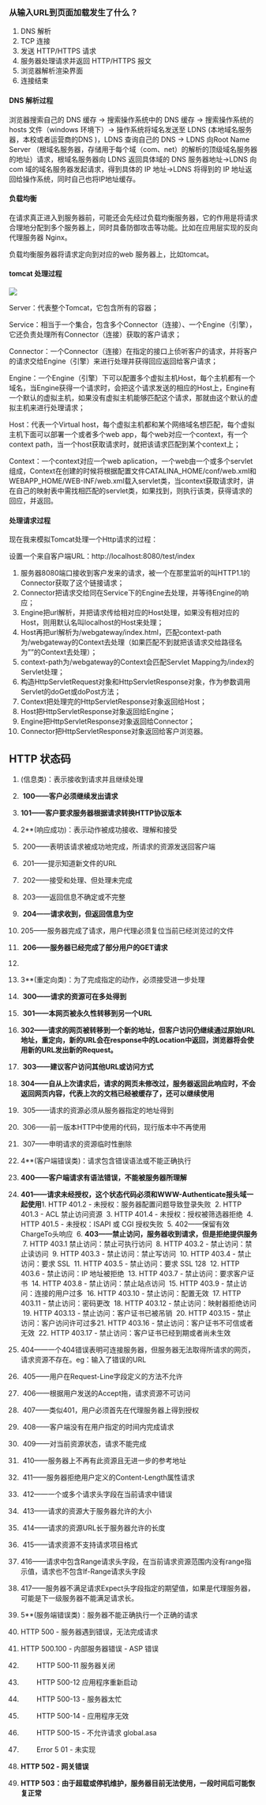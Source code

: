 ### 从输入URL到页面加载发生了什么？

1. DNS 解析
2. TCP 连接
3. 发送 HTTP/HTTPS 请求
4. 服务器处理请求并返回 HTTP/HTTPS  报文
5. 浏览器解析渲染界面
6. 连接结束

#### DNS 解析过程

浏览器搜索自己的 DNS 缓存  → 搜索操作系统中的 DNS 缓存 → 搜索操作系统的 hosts 文件（windows 环境下）→ 操作系统将域名发送至 LDNS (本地域名服务器，本校或者运营商的DNS )，LDNS 查询自己的 DNS → LDNS 向Root Name Server （根域名服务器，存储用于每个域（com、net）的解析的顶级域名服务器的地址）请求，根域名服务器向 LDNS 返回具体域的 DNS 服务器地址→LDNS 向 com 域的域名服务器发起请求，得到具体的 IP 地址→LDNS 将得到的 IP 地址返回给操作系统，同时自己也将IP地址缓存。

#### 负载均衡

在请求真正进入到服务器前，可能还会先经过负载均衡服务器，它的作用是将请求合理地分配到多个服务器上，同时具备防御攻击等功能。比如在应用层实现的反向代理服务器 Nginx。

负载均衡服务器将请求定向到对应的web 服务器上，比如tomcat。

#### tomcat 处理过程

![](https://raw.githubusercontent.com/objcoding/objcoding.github.io/master/images/tomcat2.png)

Server：代表整个Tomcat，它包含所有的容器；

Service：相当于一个集合，包含多个Connector（连接）、一个Engine（引擎），它还负责处理所有Connector（连接）获取的客户请求；

Connector：一个Connector（连接）在指定的接口上侦听客户的请求，并将客户的请求交给Engine（引擎）来进行处理并获得回应返回给客户请求；

Engine：一个Engine（引擎）下可以配置多个虚拟主机Host，每个主机都有一个域名，当Engine获得一个请求时，会把这个请求发送的相应的Host上，Engine有一个默认的虚拟主机，如果没有虚拟主机能够匹配这个请求，那就由这个默认的虚拟主机来进行处理请求；

Host：代表一个Virtual host，每个虚拟主机都和某个网络域名想匹配，每个虚拟主机下面可以部署一个或者多个web app，每个web对应一个context，有一个context path，当一个host获取请求时，就把该请求匹配到某个context上；

Context：一个context对应一个web aplication，一个web由一个或多个servlet组成，Context在创建的时候将根据配置文件CATALINA_HOME/conf/web.xml和WEBAPP_HOME/WEB-INF/web.xml载入servlet类，当context获取请求时，讲在自己的映射表中需找相匹配的servlet类，如果找到，则执行该类，获得请求的回应，并返回。

#### 处理请求过程

现在我来模拟Tomcat处理一个Http请求的过程：

设置一个来自客户端URL：http://localhost:8080/test/index

1. 服务器8080端口接收到客户发来的请求，被一个在那里监听的叫HTTP1.1的Connector获取了这个链接请求；
2. Connector把请求交给同在Service下的Engine去处理，并等待Engine的响应；
3. Engine把url解析，并把请求传给相对应的Host处理，如果没有相对应的Host，则用默认名叫localhost的Host来处理；
4. Host再把url解析为/webgateway/index.html，匹配context-path为/webgateway的Context去处理（如果匹配不到就把该请求交给路径名为””的Context去处理）；
5. context-path为/webgateway的Context会匹配Servlet Mapping为/index的Servlet处理；
6. 构造HttpServletRequest对象和HttpServletResponse对象，作为参数调用Servlet的doGet或doPost方法；
7. Context把处理完的HttpServletResponse对象返回给Host；
8. Host把HttpServletResponse对象返回给Engine；
9. Engine把HttpServletResponse对象返回给Connector；
10. Connector把HttpServletResponse对象返回给客户浏览器。

## HTTP 状态码

1. (信息类)：表示接收到请求并且继续处理
2. ​    **100——客户必须继续发出请求**
3. ​    **101——客户要求服务器根据请求转换HTTP协议版本**



1.   2**(响应成功)：表示动作被成功接收、理解和接受
2. ​    200——表明该请求被成功地完成，所请求的资源发送回客户端
3. ​    201——提示知道新文件的URL
4. ​    202——接受和处理、但处理未完成
5. ​    203——返回信息不确定或不完整
6. ​    **204——请求收到，但返回信息为空**
7. ​    205——服务器完成了请求，用户代理必须复位当前已经浏览过的文件
8. ​    **206——服务器已经完成了部分用户的GET请求**
9. 
10.   3**(重定向类)：为了完成指定的动作，必须接受进一步处理
11. ​    **300——请求的资源可在多处得到**
12. ​    **301——本网页被永久性转移到另一个URL**
13. ​    **302——请求的网页被转移到一个新的地址，但客户访问仍继续通过原始URL地址，重定向，新的URL会在response中的Location中返回，浏览器将会使用新的URL发出新的Request。**
14. ​    **303——建议客户访问其他URL或访问方式**
15. ​    **304——自从上次请求后，请求的网页未修改过，服务器返回此响应时，不会返回网页内容，代表上次的文档已经被缓存了，还可以继续使用**
16. ​    305——请求的资源必须从服务器指定的地址得到
17. ​    306——前一版本HTTP中使用的代码，现行版本中不再使用
18. ​    307——申明请求的资源临时性删除



1.   4**(客户端错误类)：请求包含错误语法或不能正确执行
2.   ​       **400——客户端请求有语法错误，不能被服务器所理解**
3.   ​       **401——请求未经授权，这个状态代码必须和WWW-Authenticate报头域一起使用**
     ​     1. HTTP 401.2 - 未授权：服务器配置问题导致登录失败
     ​         2. HTTP 401.3 - ACL 禁止访问资源
     ​         3. HTTP 401.4 - 未授权：授权被筛选器拒绝
     ​         4. HTTP 401.5 - 未授权：ISAPI 或 CGI 授权失败
     ​         5. 402——保留有效ChargeTo头响应
     ​         6. **403——禁止访问，服务器收到请求，但是拒绝提供服务**
     ​         7. HTTP 403.1 禁止访问：禁止可执行访问
     ​         8. HTTP 403.2 - 禁止访问：禁止读访问
     ​         9. HTTP 403.3 - 禁止访问：禁止写访问
     ​         10. HTTP 403.4 - 禁止访问：要求 SSL
     ​         11. HTTP 403.5 - 禁止访问：要求 SSL 128
     ​         12. HTTP 403.6 - 禁止访问：IP 地址被拒绝
     ​         13. HTTP 403.7 - 禁止访问：要求客户证书
     ​         14. HTTP 403.8 - 禁止访问：禁止站点访问
     ​         15. HTTP 403.9 - 禁止访问：连接的用户过多
     ​         16. HTTP 403.10 - 禁止访问：配置无效
     ​         17. HTTP 403.11 - 禁止访问：密码更改
     ​         18. HTTP 403.12 - 禁止访问：映射器拒绝访问
     ​         19. HTTP 403.13 - 禁止访问：客户证书已被吊销
     ​         20. HTTP 403.15 - 禁止访问：客户访问许可过多
     ​         21. HTTP 403.16 - 禁止访问：客户证书不可信或者无效
     ​         22. HTTP 403.17 - 禁止访问：客户证书已经到期或者尚未生效

4.   404——一个404错误表明可连接服务器，但服务器无法取得所请求的网页，请求资源不存在。eg：输入了错误的URL
5.   ​    405——用户在Request-Line字段定义的方法不允许
6.   ​    406——根据用户发送的Accept拖，请求资源不可访问
7.   ​    407——类似401，用户必须首先在代理服务器上得到授权
8.   ​    408——客户端没有在用户指定的时间内完成请求
9.   ​    409——对当前资源状态，请求不能完成
10.   ​    410——服务器上不再有此资源且无进一步的参考地址
11.   ​    411——服务器拒绝用户定义的Content-Length属性请求
12.   ​    412——一个或多个请求头字段在当前请求中错误
13.   ​    413——请求的资源大于服务器允许的大小
14.   ​    414——请求的资源URL长于服务器允许的长度
15.   ​    415——请求资源不支持请求项目格式
16.   ​    416——请求中包含Range请求头字段，在当前请求资源范围内没有range指示值，请求也不包含If-Range请求头字段
17.   417——服务器不满足请求Expect头字段指定的期望值，如果是代理服务器，可能是下一级服务器不能满足请求长。

18.   5**(服务端错误类)：服务器不能正确执行一个正确的请求
19.   HTTP 500 - 服务器遇到错误，无法完成请求
   20.   HTTP 500.100 - 内部服务器错误 - ASP 错误
   21.   ​    　　HTTP 500-11 服务器关闭
   22.   ​    　　HTTP 500-12 应用程序重新启动
   23.   ​    　　HTTP 500-13 - 服务器太忙
   24.   ​    　　HTTP 500-14 - 应用程序无效
   25.   ​    　　HTTP 500-15 - 不允许请求 global.asa
   26.   ​    　　Error 5 01 - 未实现
27.   **HTTP 502 - 网关错误**
28.   **HTTP 503：由于超载或停机维护，服务器目前无法使用，一段时间后可能恢复正常**